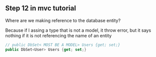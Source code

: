 ## Step 12 in mvc tutorial
Where are we making reference to the database entity?

Because if I assing a type that is not a model, it throw error, but it says nothing
if it is not referencing the name of an entity

```cs
// public DbSet< MOST BE A MODEL> Users {get; set;}
public DbSet<User> Users {get; set;}
```